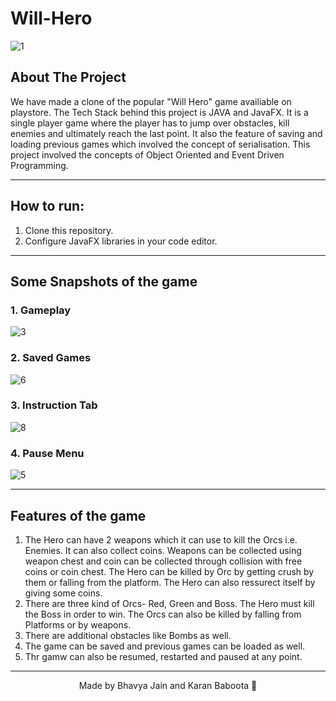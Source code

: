 # Will-Hero
![1](https://user-images.githubusercontent.com/89458184/171476620-7c0c87e9-0d7a-4ae2-a91c-42675e19cae5.jpeg)

## About The Project
We have made a clone of the popular "Will Hero" game availiable on playstore. The Tech Stack behind this project is JAVA and JavaFX. It is a single player game where the player has to jump over obstacles, kill enemies and ultimately reach the last point. It also the feature of saving and loading previous games which involved the concept of serialisation. 
This project involved the concepts of Object Oriented and Event Driven Programming. 
<hr>

## How to run:
1) Clone this repository.
2) Configure JavaFX libraries in your code editor.
<hr>

## Some Snapshots of the game

### 1. Gameplay<br>
![3](https://user-images.githubusercontent.com/89458184/171477613-98b20e0c-4028-4203-8d09-ba720d88a16e.jpeg)

### 2. Saved Games<br>
![6](https://user-images.githubusercontent.com/89458184/171477631-33fe91d8-a8d3-4067-972b-ca975fa97581.jpeg)

### 3. Instruction Tab<br>
![8](https://user-images.githubusercontent.com/89458184/171477643-788fb193-a0a7-4d56-b0e3-bc717db0dac8.jpeg)

### 4. Pause Menu<br>
![5](https://user-images.githubusercontent.com/89458184/171478910-c1ea6d31-391b-4317-9cd0-036213200e9e.jpeg)
<hr>


## Features of the game

1. The Hero can have 2 weapons which it can use to kill the Orcs i.e. Enemies. It can also collect coins. Weapons can be collected using weapon chest and coin can be collected through collision with free coins or coin chest. The Hero can be killed by Orc by getting crush by them or falling from the platform. The Hero can also ressurect itself by giving some coins.
2. There are three kind of Orcs- Red, Green and Boss. The Hero must kill the Boss in order to win. The Orcs can also be killed by falling from Platforms or by weapons.
3. There are additional obstacles like Bombs as well.
4. The game can be saved and previous games can be loaded as well.
5. Thr gamw can also be resumed, restarted and paused at any point.

<hr>

<p align="center"> Made by Bhavya Jain and Karan Baboota 💪 </p>

